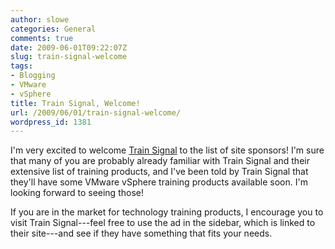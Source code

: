 ```yaml
---
author: slowe
categories: General
comments: true
date: 2009-06-01T09:22:07Z
slug: train-signal-welcome
tags:
- Blogging
- VMware
- vSphere
title: Train Signal, Welcome!
url: /2009/06/01/train-signal-welcome/
wordpress_id: 1381
---
```


I'm very excited to welcome [Train Signal](http://www.trainsignal.com/) to the list of site sponsors! I'm sure that many of you are probably already familiar with Train Signal and their extensive list of training products, and I've been told by Train Signal that they'll have some VMware vSphere training products available soon. I'm looking forward to seeing those!

If you are in the market for technology training products, I encourage you to visit Train Signal---feel free to use the ad in the sidebar, which is linked to their site---and see if they have something that fits your needs.
